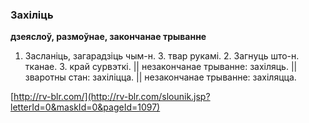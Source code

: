 ### Захіліць
**дзеяслоў, размоўнае, закончанае трыванне**

1. Засланіць, загарадзіць чым-н. З. твар рукамі. 2. Загнуць што-н. тканае. З. край сурвэткі. || незакончанае трыванне: захіляць. || зваротны стан: захіліцца. || незакончанае трыванне: захіляцца.

<a rel="author">[http://rv-blr.com/](http://rv-blr.com/slounik.jsp?letterId=0&maskId=0&pageId=1097)</a>
